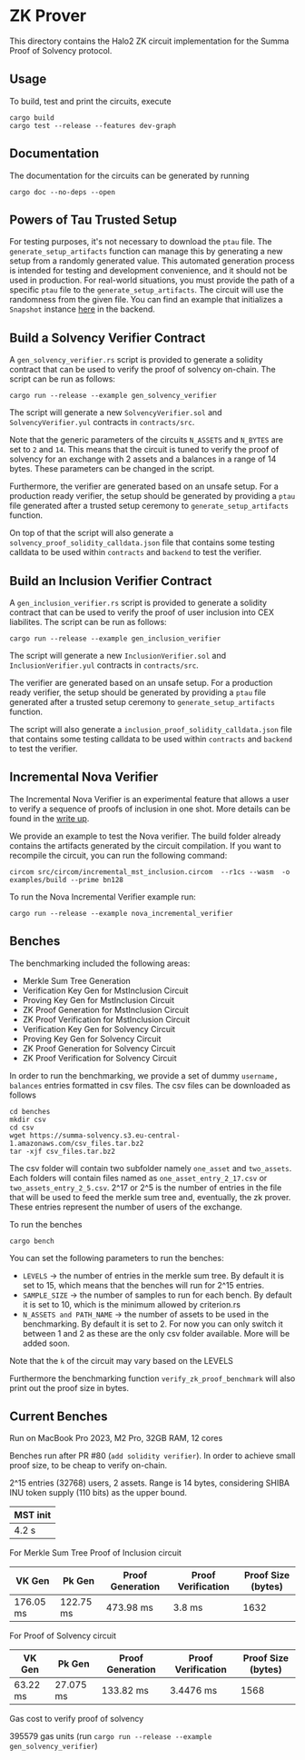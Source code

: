 # ZK Prover

This directory contains the Halo2 ZK circuit implementation for the Summa Proof of Solvency protocol.

## Usage

To build, test and print the circuits, execute

```
cargo build
cargo test --release --features dev-graph
```

## Documentation

The documentation for the circuits can be generated by running

```
cargo doc --no-deps --open
```

## Powers of Tau Trusted Setup

For testing purposes, it's not necessary to download the `ptau` file. The `generate_setup_artifacts` function can manage this by generating a new setup from a randomly generated value. This automated generation process is intended for testing and development convenience, and it should not be used in production.
For real-world situations, you must provide the path of a specific `ptau` file to the `generate_setup_artifacts`. The circuit will use the randomness from the given file. You can find an example that initializes a `Snapshot` instance [here](https://github.com/summa-dev/summa-solvency/blob/11d4fce5d18f6175804aa792fc9fc5ac27bf5c00/backend/src/apis/snapshot.rs#L115-L116) in the backend.

## Build a Solvency Verifier Contract

A `gen_solvency_verifier.rs` script is provided to generate a solidity contract that can be used to verify the proof of solvency on-chain. The script can be run as follows:

```
cargo run --release --example gen_solvency_verifier
```

The script will generate a new `SolvencyVerifier.sol` and `SolvencyVerifier.yul` contracts in `contracts/src`.

Note that the generic parameters of the circuits `N_ASSETS` and `N_BYTES` are set to `2` and `14`. This means that the circuit is tuned to verify the proof of solvency for an exchange with 2 assets and a balances in a range of 14 bytes. These parameters can be changed in the script.

Furthermore, the verifier are generated based on an unsafe setup. For a production ready verifier, the setup should be generated by providing a `ptau` file generated after a trusted setup ceremony to `generate_setup_artifacts` function.

On top of that the script will also generate a `solvency_proof_solidity_calldata.json` file that contains some testing calldata to be used within `contracts` and `backend` to test the verifier.

## Build an Inclusion Verifier Contract

A `gen_inclusion_verifier.rs` script is provided to generate a solidity contract that can be used to verify the proof of user inclusion into CEX liabilites. The script can be run as follows:

```
cargo run --release --example gen_inclusion_verifier
```

The script will generate a new `InclusionVerifier.sol` and `InclusionVerifier.yul` contracts in `contracts/src`.

The verifier are generated based on an unsafe setup. For a production ready verifier, the setup should be generated by providing a `ptau` file generated after a trusted setup ceremony to `generate_setup_artifacts` function.

The script will also generate a `inclusion_proof_solidity_calldata.json` file that contains some testing calldata to be used within `contracts` and `backend` to test the verifier.

## Incremental Nova Verifier 

The Incremental Nova Verifier is an experimental feature that allows a user to verify a sequence of proofs of inclusion in one shot. More details can be found in the [write up](https://hackmd.io/@summa/HkGMF4Ovn).

We provide an example to test the Nova verifier. The build folder already contains the artifacts generated by the circuit compilation. If you want to recompile the circuit, you can run the following command:

```
circom src/circom/incremental_mst_inclusion.circom  --r1cs --wasm  -o examples/build --prime bn128
```

To run the Nova Incremental Verifier example run:

```
cargo run --release --example nova_incremental_verifier
```

## Benches

The benchmarking included the following areas:

- Merkle Sum Tree Generation
- Verification Key Gen for MstInclusion Circuit
- Proving Key Gen for MstInclusion Circuit
- ZK Proof Generation for MstInclusion Circuit
- ZK Proof Verification for MstInclusion Circuit
- Verification Key Gen for Solvency Circuit
- Proving Key Gen for Solvency Circuit
- ZK Proof Generation for Solvency Circuit
- ZK Proof Verification for Solvency Circuit

In order to run the benchmarking, we provide a set of dummy `username, balances` entries formatted in csv files. The csv files can be downloaded as follows

```
cd benches
mkdir csv
cd csv
wget https://summa-solvency.s3.eu-central-1.amazonaws.com/csv_files.tar.bz2
tar -xjf csv_files.tar.bz2
```

The csv folder will contain two subfolder namely `one_asset` and `two_assets`. Each folders will contain files named as `one_asset_entry_2_17.csv` or `two_assets_entry_2_5.csv`. 2^17 or 2^5 is the number of entries in the file that will be used to feed the merkle sum tree and, eventually, the zk prover. These entries represent the number of users of the exchange.

To run the benches

`cargo bench`

You can set the following parameters to run the benches:

- `LEVELS` -> the number of entries in the merkle sum tree. By default it is set to 15, which means that the benches will run for 2^15 entries.
- `SAMPLE_SIZE` -> the number of samples to run for each bench. By default it is set to 10, which is the minimum allowed by criterion.rs
- `N_ASSETS and PATH_NAME` -> the number of assets to be used in the benchmarking. By default it is set to 2. For now you can only switch it between 1 and 2 as these are the only csv folder available. More will be added soon.

Note that the `k` of the circuit may vary based on the LEVELS

Furthermore the benchmarking function `verify_zk_proof_benchmark` will also print out the proof size in bytes.

## Current Benches

Run on MacBook Pro 2023, M2 Pro, 32GB RAM, 12 cores

Benches run after PR #80 (`add solidity verifier`). In order to achieve small proof size, to be cheap to verify on-chain.

2^15 entries (32768) users, 2 assets. Range is 14 bytes, considering SHIBA INU token supply (110 bits) as the upper bound.

| MST init |
| -------- |
| 4.2 s    |

For Merkle Sum Tree Proof of Inclusion circuit

| VK Gen    | Pk Gen    | Proof Generation | Proof Verification | Proof Size (bytes) |
| --------- | --------- | ---------------- | ------------------ | ------------------ |
| 176.05 ms | 122.75 ms | 473.98 ms        | 3.8 ms             | 1632               |

For Proof of Solvency circuit

| VK Gen   | Pk Gen    | Proof Generation | Proof Verification | Proof Size (bytes) |
| -------- | --------- | ---------------- | ------------------ | ------------------ |
| 63.22 ms | 27.075 ms | 133.82 ms        | 3.4476 ms          | 1568               |

Gas cost to verify proof of solvency

395579 gas units (run `cargo run --release --example gen_solvency_verifier`)
